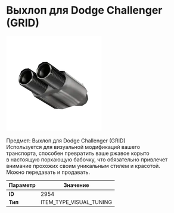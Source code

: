 # Выхлоп для Dodge Challenger (GRID)

![Item Image](../img/2954.webp?raw=true)

Предмет: Выхлоп для Dodge Challenger (GRID)<br>Используется для визуальной модификаций вашего<br>транспорта, способен превратить ваше ржавое корыто<br>в настоящую порхающую бабочку, что обязательно привлечет<br>внимание прохожих своим уникальным стилем и красотой.<br>Можно передавать и продавать.


| Параметр | Значение |
|----------|----------|
| **ID** | 2954 |
| **Тип** | ITEM_TYPE_VISUAL_TUNING |

